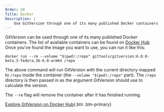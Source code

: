 ```yaml
---
Order: 50
Title: Docker
Description: |
    Use GitVersion through one of its many published Docker containers.
---
```


GitVersion can be used through one of its many published Docker
containers. The list of available containers can be found on
[Docker Hub][docker-hub]. Once you've found the image you want to use,
you can run it like this:

```shell
docker run --rm --volume "$(pwd):/repo" gittools/gitversion:6.0.0-beta.3-fedora.36-6.0-arm64 /repo
```

The above command will run GitVersion with the current directory
mapped to `/repo` inside the container (the `--volume "$(pwd):/repo"`
part). The `/repo` directory is then passed in as the argument
GitVersion should use to calculate the version.

The `--rm` flag will remove the container after it has finished
running.

[Explore GitVersion on Docker Hub][docker-hub]{.btn .btn-primary}

[docker-hub]: https://hub.docker.com/r/gittools/gitversion
